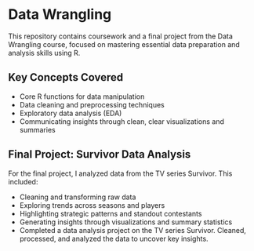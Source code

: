 # Data Wrangling

This repository contains coursework and a final project from the Data Wrangling course, focused on mastering essential data preparation and analysis skills using R.

## Key Concepts Covered
- Core R functions for data manipulation
- Data cleaning and preprocessing techniques
- Exploratory data analysis (EDA)
- Communicating insights through clean, clear visualizations and summaries

## Final Project: Survivor Data Analysis

For the final project, I analyzed data from the TV series Survivor. This included:
- Cleaning and transforming raw data
- Exploring trends across seasons and players
- Highlighting strategic patterns and standout contestants
- Generating insights through visualizations and summary statistics
- Completed a data analysis project on the TV series Survivor. Cleaned, processed, and analyzed the data to uncover key insights.

